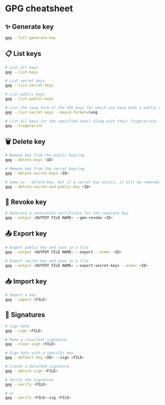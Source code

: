 # GPG cheatsheet

## :sparkles: Generate key

```bash
gpg --full-generate-key
```

## :clipboard: List keys

```bash
# List all keys
gpg --list-keys

# List secret keys
gpg --list-secret-keys

# List public keys
gpg --list-public-keys

# List the long form of the GPG keys for which you have both a public and private key.
gpg --list-secret-keys --keyid-format=long

# List all keys (or the specified ones) along with their fingerprints.
gpg --fingerprint
```

## :wastebasket: Delete key

```bash
# Remove key from the public keyring.
gpg --delete-keys <ID>

# Remove key from the secret keyring.
gpg --delete-secret-keys <ID>

# Same as --delete-key, but if a secret key exists, it will be removed first.
gpg --delete-secret-and-public-key <ID>
```

## :no_entry_sign: Revoke key

```bash
# Generate a revocation certificate for the complete key.
gpg --output <OUTPUT FILE NAME> --gen-revoke <ID>
```

## :outbox_tray: Export key

```bash
# Export public key and save in a file
gpg --output <OUTPUT FILE NAME> --export --armor <ID>

# Export secret key and save in a file
gpg --output <OUTPUT FILE NAME> --export-secret-keys --armor <ID>
```

## :inbox_tray: Import key

```bash
# Import a key
gpg --import <FILE>
```

## :lock_with_ink_pen: Signatures

```bash
# Sign data
gpg --sign <FILE>

# Make a cleartext signature
gpg --clear-sign <FILE>

# Sign data with a specific key
gpg --default-key <ID> --sign <FILE>

# Create a detached signature
gpg --detach-sign <FILE>

# Verify the signature
gpg --verify <FILE>

# or
gpg --verify <FILE>.sig <FILE>
```
